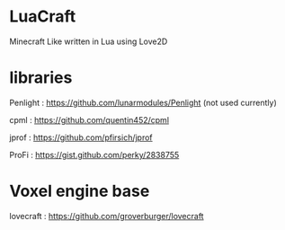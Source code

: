 # LuaCraft
Minecraft Like written in Lua using Love2D

# libraries

Penlight : https://github.com/lunarmodules/Penlight (not used currently)

cpml : https://github.com/quentin452/cpml

jprof : https://github.com/pfirsich/jprof

ProFi : https://gist.github.com/perky/2838755

# Voxel engine base

lovecraft : https://github.com/groverburger/lovecraft
